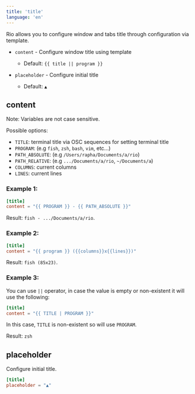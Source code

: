 ```yaml
---
title: 'title'
language: 'en'
---
```


Rio allows you to configure window and tabs title through configuration via template.

- `content` - Configure window title using template

  - Default: `{{ title || program }}`

- `placeholder` - Configure initial title
  
  - Default: `▲`

## content

Note: Variables are not case sensitive.

Possible options:

- `TITLE`: terminal title via OSC sequences for setting terminal title
- `PROGRAM`: (e.g `fish`, `zsh`, `bash`, `vim`, etc...)
- `PATH_ABSOLUTE`: (e.g `/Users/rapha/Documents/a/rio`)
- `PATH_RELATIVE`: (e.g `.../Documents/a/rio`, `~/Documents/a`)
- `COLUMNS`: current columns
- `LINES`: current lines

### Example 1:

```toml
[title]
content = "{{ PROGRAM }} - {{ PATH_ABSOLUTE }}"
```

Result: `fish - .../Documents/a/rio`.

### Example 2:

```toml
[title]
content = "{{ program }} ({{columns}}x{{lines}})"
```

Result: `fish (85x23)`.

### Example 3:

You can use `||` operator, in case the value is empty or non-existent it will use the following:

```toml
[title]
content = "{{ TITLE | PROGRAM }}"
```

In this case, `TITLE` is non-existent so will use `PROGRAM`.

Result: `zsh`

## placeholder

Configure initial title.
  
```toml
[title]
placeholder = "▲"
```
